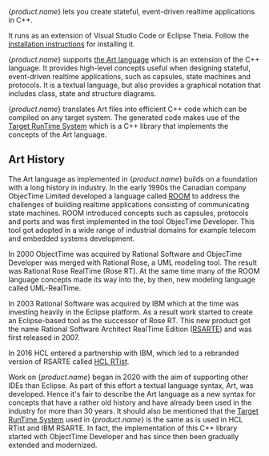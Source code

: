 {$product.name$} lets you create stateful, event-driven realtime applications in C++.

It runs as an extension of Visual Studio Code or Eclipse Theia. Follow the [installation instructions](../installing) for installing it.

{$product.name$} supports [the Art language](../art-lang) which is an extension of the C++ language. It provides high-level concepts useful when designing stateful, event-driven realtime applications, such as capsules, state machines and protocols. It is a textual language, but also provides a graphical notation that includes class, state and structure diagrams.

{$product.name$} translates Art files into efficient C++ code which can be compiled on any target system. The generated code makes use of the [Target RunTime System](../target-rts) which is a C++ library that implements the concepts of the Art language.

## Art History
The Art language as implemented in {$product.name$} builds on a foundation with a long history in industry. In the early 1990s the Canadian company ObjecTime Limited developed a language called [ROOM](https://www.researchgate.net/publication/221569173_Real-Time_Object-Oriented_Modeling_ROOM) to address the challenges of building realtime applications consisting of communicating state machines. ROOM introduced concepts such as capsules, protocols and ports and was first implemented in the tool ObjecTime Developer. This tool got adopted in a wide range of industrial domains for example telecom and embedded systems development.

In 2000 ObjectTime was acquired by Rational Software and ObjecTime Developer was merged with Rational Rose, a UML modeling tool. The result was Rational Rose RealTime (Rose RT). At the same time many of the ROOM language concepts made its way into the, by then, new modeling language called UML-RealTime.

In 2003 Rational Software was acquired by IBM which at the time was investing heavily in the Eclipse platform. As a result work started to create an Eclipse-based tool as the successor of Rose RT. This new product got the name Rational Software Architect RealTime Edition ([RSARTE](https://rsarte.hcldoc.com/help/topic/com.ibm.xtools.rsarte.webdoc/users-guide/overview.html?cp=26_0)) and was first released in 2007.

In 2016 HCL entered a partnership with IBM, which led to a rebranded version of RSARTE called [HCL RTist](https://rtist.hcldoc.com/help/topic/com.ibm.xtools.rsarte.webdoc/users-guide/overview.html?cp=26_0).

Work on {$product.name$} began in 2020 with the aim of supporting other IDEs than Eclipse. As part of this effort a textual language syntax, Art, was developed. Hence it's fair to describe the Art language as a new syntax for concepts that have a rather old history and have already been used in the industry for more than 30 years. It should also be mentioned that the [Target RunTime System](../target-rts) used in {$product.name$} is the same as is used in HCL RTist and IBM RSARTE. In fact, the implementation of this C++ library started with ObjectTime Developer and has since then been gradually extended and modernized.